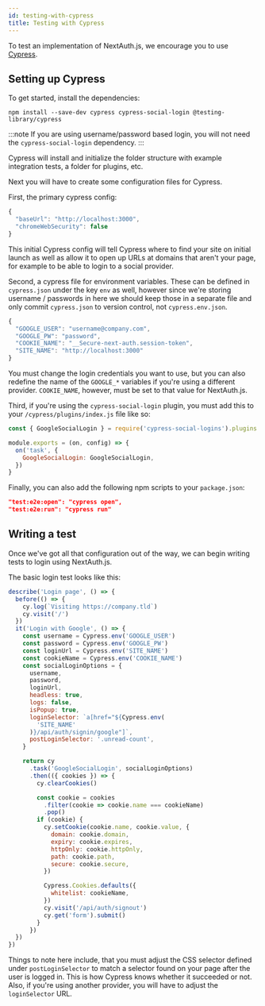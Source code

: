 ```yaml
---
id: testing-with-cypress
title: Testing with Cypress
---
```


To test an implementation of NextAuth.js, we encourage you to use [Cypress](https://cypress.io). 

## Setting up Cypress

To get started, install the dependencies:

`npm install --save-dev cypress cypress-social-login @testing-library/cypress`

:::note
If you are using username/password based login, you will not need the `cypress-social-login` dependency.
:::

Cypress will install and initialize the folder structure with example integration tests, a folder for plugins, etc.

Next you will have to create some configuration files for Cypress.

First, the primary cypress config:

```js title="cypress.json"
{
  "baseUrl": "http://localhost:3000",
  "chromeWebSecurity": false
}
```

This initial Cypress config will tell Cypress where to find your site on initial launch as well as allow it to open up URLs at domains that aren't your page, for example to be able to login to a social provider.

Second, a cypress file for environment variables. These can be defined in `cypress.json` under the key `env` as well, however since we're storing username / passwords in here we should keep those in a separate file and only commit `cypress.json` to version control, not `cypress.env.json`.

```js title="cypress.env.json"
{
  "GOOGLE_USER": "username@company.com",
  "GOOGLE_PW": "password",
  "COOKIE_NAME": "__Secure-next-auth.session-token",
  "SITE_NAME": "http://localhost:3000"
}
```

You must change the login credentials you want to use, but you can also redefine the name of the `GOOGLE_*` variables if you're using a different provider. `COOKIE_NAME`, however, must be set to that value for NextAuth.js.

Third, if you're using the `cypress-social-login` plugin, you must add this to your `/cypress/plugins/index.js` file like so:

```js title="cypress/plugins/index.js"
const { GoogleSocialLogin } = require('cypress-social-logins').plugins

module.exports = (on, config) => {
  on('task', {
    GoogleSocialLogin: GoogleSocialLogin,
  })
}
```

Finally, you can also add the following npm scripts to your `package.json`:

```json
"test:e2e:open": "cypress open",
"test:e2e:run": "cypress run"
```


## Writing a test

Once we've got all that configuration out of the way, we can begin writing tests to login using NextAuth.js.

The basic login test looks like this:

```js title="cypress/integration/login.js"
describe('Login page', () => {
  before(() => {
    cy.log(`Visiting https://company.tld`)
    cy.visit('/')
  })
  it('Login with Google', () => {
    const username = Cypress.env('GOOGLE_USER')
    const password = Cypress.env('GOOGLE_PW')
    const loginUrl = Cypress.env('SITE_NAME')
    const cookieName = Cypress.env('COOKIE_NAME')
    const socialLoginOptions = {
      username,
      password,
      loginUrl,
      headless: true,
      logs: false,
      isPopup: true,
      loginSelector: `a[href="${Cypress.env(
        'SITE_NAME'
      )}/api/auth/signin/google"]`,
      postLoginSelector: '.unread-count',
    }

    return cy
      .task('GoogleSocialLogin', socialLoginOptions)
      .then(({ cookies }) => {
        cy.clearCookies()

        const cookie = cookies
          .filter(cookie => cookie.name === cookieName)
          .pop()
        if (cookie) {
          cy.setCookie(cookie.name, cookie.value, {
            domain: cookie.domain,
            expiry: cookie.expires,
            httpOnly: cookie.httpOnly,
            path: cookie.path,
            secure: cookie.secure,
          })

          Cypress.Cookies.defaults({
            whitelist: cookieName,
          })
          cy.visit('/api/auth/signout')
          cy.get('form').submit()
        }
      })
  })
})
```

Things to note here include, that you must adjust the CSS selector defined under `postLoginSelector` to match a selector found on your page after the user is logged in. This is how Cypress knows whether it succeeded or not.  Also, if you're using another provider, you will have to adjust the `loginSelector` URL.
